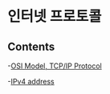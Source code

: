 # 인터넷 프로토콜

## Contents

-[OSI Model, TCP/IP Protocol](OSI_Model,TCPIP_Protocol/README.md)

-[IPv4 address](IPv4/README.md)
